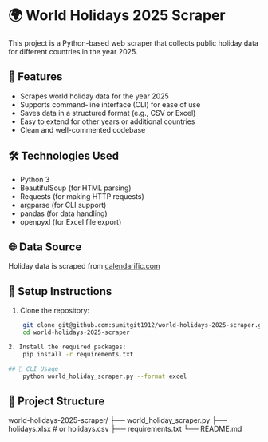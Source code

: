 # 🌍 World Holidays 2025 Scraper

This project is a Python-based web scraper that collects public holiday data for different countries in the year 2025.

## 🚀 Features

- Scrapes world holiday data for the year 2025
- Supports command-line interface (CLI) for ease of use
- Saves data in a structured format (e.g., CSV or Excel)
- Easy to extend for other years or additional countries
- Clean and well-commented codebase

## 🛠️ Technologies Used

- Python 3
- BeautifulSoup (for HTML parsing)
- Requests (for making HTTP requests)
- argparse (for CLI support)
- pandas (for data handling)
- openpyxl (for Excel file export)

## 🌐 Data Source

Holiday data is scraped from [calendarific.com](https://calendarific.com)

## 🔧 Setup Instructions

1. Clone the repository:
```bash
    git clone git@github.com:sumitgit1912/world-holidays-2025-scraper.git
    cd world-holidays-2025-scraper

2. Install the required packages:
    pip install -r requirements.txt

## 🧰 CLI Usage
    python world_holiday_scraper.py --format excel
```

## 📁 Project Structure

world-holidays-2025-scraper/
├── world_holiday_scraper.py
├── holidays.xlsx  # or holidays.csv
├── requirements.txt
└── README.md
